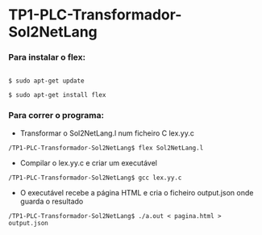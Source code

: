 # TP1-PLC-Transformador-Sol2NetLang

### Para instalar o flex:
```

$ sudo apt-get update

$ sudo apt-get install flex
```


### Para correr o programa:
- Transformar o Sol2NetLang.l num ficheiro C lex.yy.c
```
/TP1-PLC-Transformador-Sol2NetLang$ flex Sol2NetLang.l
```
- Compilar o lex.yy.c e criar um executável
```
/TP1-PLC-Transformador-Sol2NetLang$ gcc lex.yy.c
```
- O executável recebe a página HTML e cria o ficheiro output.json onde guarda o resultado
```
/TP1-PLC-Transformador-Sol2NetLang$ ./a.out < pagina.html > output.json
```



